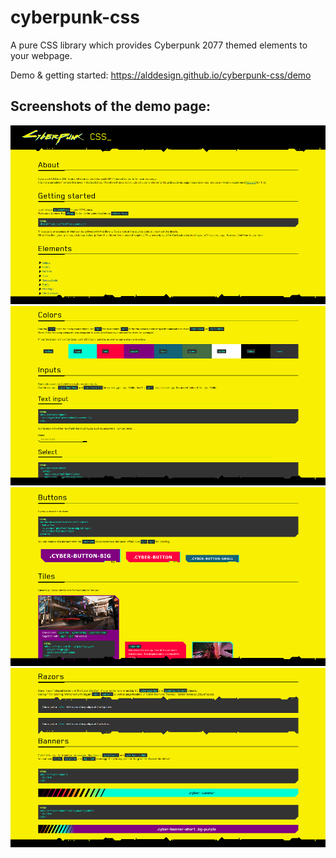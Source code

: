 # cyberpunk-css
A pure CSS library which provides Cyberpunk 2077 themed elements to your webpage.

Demo & getting started: https://alddesign.github.io/cyberpunk-css/demo  

## Screenshots of the demo page:

![screenshot image 01](./demo/img/screen01.png)  
![screenshot image 02](./demo/img/screen02.png)  
![screenshot image 03](./demo/img/screen03.png)  
![screenshot image 04](./demo/img/screen04.png)  

